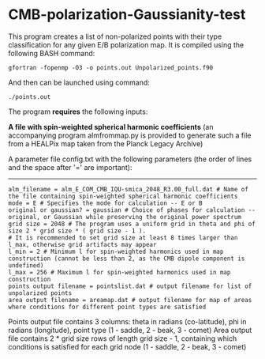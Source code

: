 # CMB-polarization-Gaussianity-test



This program creates a list of non-polarized points with their type classification for any given E/B polarization map. It is compiled using the following BASH command:

    gfortran -fopenmp -O3 -o points.out Unpolarized_points.f90
    
And then can be launched using command:

    ./points.out
    
The program **requires** the following inputs:

**A file with spin-weighted spherical harmonic coefficients** (an accompanying program almfrommap.py is provided to generate such a file from a HEALPix map taken from the Planck Legacy Archive)

A parameter file config.txt with the following parameters (the order of lines and the space after '=' are important):

------------------------------
    alm_filename = alm_E_COM_CMB_IQU-smica_2048_R3.00_full.dat # Name of the file containing spin-weighted spherical harmonic coefficients
    mode = E # Specifies the mode for calculation -- E or B
    original or gaussian? = gaussian # Choice of phases for calculation -- original, or Gaussian while preserving the original power spectrum
    grid size = 2048 # The program uses a uniform grid in theta and phi of size 2 * grid size * ( grid size - 1 ). 
    # It is recommended to set grid size at least 8 times larger than l_max, otherwise grid artifacts may appear
    l_min = 2 # Minimum l for spin-weighted harmonics used in map construction (cannot be less than 2, as the CMB dipole component is undefined)
    l_max = 256 # Maximum l for spin-weighted harmonics used in map construction
    points output filename = pointslist.dat # output filename for list of unpolarized points 
    area output filename = areamap.dat # output filename for map of areas where conditions for different point types are satisfied 

Points output file contains 3 columns: theta in radians (co-latitude), phi in radians (longitude), point type (1 - saddle, 2 - beak, 3 - comet)
Area output file contains 2 * grid size rows of length grid size - 1, containing which conditions is satisfied for each grid node (1 - saddle, 2 - beak, 3 - comet)
